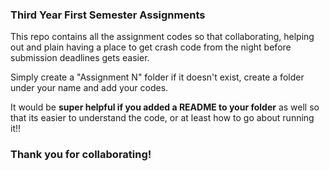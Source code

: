 ### Third Year First Semester Assignments
This repo contains all the assignment codes so that collaborating, helping out and plain having a place to get crash code from the night before submission deadlines gets easier.   
  
Simply create a "Assignment N" folder if it doesn't exist, create a folder under your name and add your codes.   

It would be **super helpful if you added a README to your folder** as well so that its easier to understand the code, or at least how to go about running it!!  

### Thank you for collaborating!

